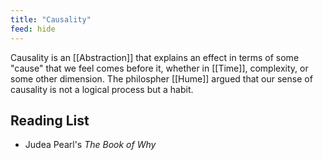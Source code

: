 ```yaml
---
title: "Causality"
feed: hide
---
```


Causality is an [[Abstraction]] that explains an effect in terms of some "cause" that we feel comes before it, whether in [[Time]], complexity, or some other dimension. The philospher [[Hume]] argued that our sense of causality is not a logical process but a habit. 

## Reading List

* Judea Pearl's _The Book of Why_